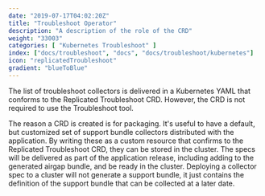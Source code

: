 ```yaml
---
date: "2019-07-17T04:02:20Z"
title: "Troubleshoot Operator"
description: "A description of the role of the CRD"
weight: "33003"
categories: [ "Kubernetes Troubleshoot" ]
index: ["docs/troubleshoot", "docs", "docs/troubleshoot/kubernetes"]
icon: "replicatedTroubleshoot"
gradient: "blueToBlue"
---
```


The list of troubleshoot collectors is delivered in a Kubernetes YAML that conforms to the Replicated Troubleshoot CRD. However, the CRD is not required to use the Troubleshoot tool.

The reason a CRD is created is for packaging. It's useful to have a default, but customized set of support bundle collectors distributed with the application. By writing these as a custom resource that confirms to the Replicated Troubleshoot CRD, they can be stored in the cluster. The specs will be delivered as part of the application release, including adding to the generated airgap bundle, and be ready in the cluster. Deploying a collector spec to a cluster will not generate a support bundle, it just contains the definition of the support bundle that can be collected at a later date.

